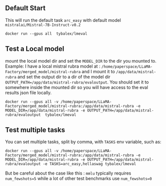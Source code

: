 ## Default Start
This will run the default task `arc_easy` with default model `mistralai/Mistral-7B-Instruct-v0.2`
```
docker run --gpus all  tybalex/lmeval
```


## Test a Local model
mount the local model dir and set the `MODEL_DIR` to the dir you mounted to. Example:
I have a local mistral rubra model at : `/home/paperspace/LLaMA-Factory/merged_model/mistral-rubra`
and I mount it to `/app/data/mistral-rubra`
and set the output dir to a dir of the model dir `OUTPUT_PATH=/app/data/mistral-rubra/evaloutput`. You should set it to somewhere inside the mounted dir so you will have access to the eval results json file locally.

```
docker run --gpus all -v /home/paperspace/LLaMA-Factory/merged_model/mistral-rubra:/app/data/mistral-rubra -e MODEL_DIR=/app/data/mistral-rubra -e OUTPUT_PATH=/app/data/mistral-rubra/evaloutput  tybalex/lmeval
```

## Test multiple tasks
You can set multiple tasks, split by comma, with `TASKS` env variable, such as:
```
docker run --gpus all -v /home/paperspace/LLaMA-Factory/merged_model/mistral-rubra:/app/data/mistral-rubra -e MODEL_DIR=/app/data/mistral-rubra -e OUTPUT_PATH=/app/data/mistral-rubra/evaloutput -e TASKS=arc_easy,hellaswag tybalex/lmeval
```

But be careful about the case like this : `mmlu` typically requires `num_fewshots=5` while a lot of other test benchmarks use `num_fewshots=0`
